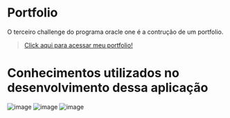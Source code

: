 # <strong>Portfolio</strong> 

 O terceiro challenge do programa oracle one é a contrução de um portfolio.

 >[Click aqui para acessar meu portfolio!](https://renatosilvaperes.github.io/ChallengePortfolio/)



# <strong> Conhecimentos utilizados no desenvolvimento dessa aplicação </strong>
![image](https://img.shields.io/badge/JavaScript-F7DF1E?style=for-the-badge&logo=javascript&logoColor=black) ![image](https://img.shields.io/badge/HTML5-E34F26?style=for-the-badge&logo=html5&logoColor=white) ![image](https://img.shields.io/badge/CSS3-1572B6?style=for-the-badge&logo=css3&logoColor=white)




